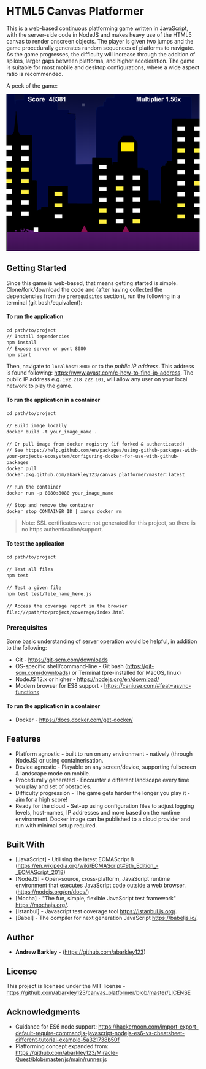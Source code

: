 # HTML5 Canvas Platformer

This is a web-based continuous platforming game written in JavaScript, with the server-side code in NodeJS and makes heavy use of the HTML5 canvas to render onscreen objects. The player is given two jumps and the game procedurally generates random sequences of platforms to navigate. As the game progresses, the difficulty will increase through the addition of spikes, larger gaps between platforms, and higher acceleration. The game is suitable for most mobile and desktop configurations, where a wide aspect ratio is recommended.

A peek of the game: 

![Game screenshot](public/images/canvas_platformer_fullsize.png?raw=true "Game screenshot")

## Getting Started

Since this game is web-based, that means getting started is simple. Clone/fork/download the code and (after having collected the dependencies from the `prerequisites` section), run the following in a terminal (git bash/equivalent):

#### To run the application 
```
cd path/to/project
// Install dependencies
npm install
// Expose server on port 8080
npm start
```
Then, navigate to `localhost:8080` or to the *public IP address*. This address is found following: https://www.avast.com/c-how-to-find-ip-address. The public IP address e.g. `192.218.222.101`, will allow any user on your local network to play the game.

#### To run the application in a container

```
cd path/to/project

// Build image locally
docker build -t your_image_name .

// Or pull image from docker registry (if forked & authenticated)
// See https://help.github.com/en/packages/using-github-packages-with-your-projects-ecosystem/configuring-docker-for-use-with-github-packages
docker pull docker.pkg.github.com/abarkley123/canvas_platformer/master:latest

// Run the container
docker run -p 8080:8080 your_image_name 

// Stop and remove the container
docker stop CONTAINER_ID | xargs docker rm
```

> Note: SSL certificates were not generated for this project, so there is no https authentication/support.

#### To test the application
```
cd path/to/project

// Test all files
npm test

// Test a given file
npm test test/file_name_here.js

// Access the coverage report in the browser
file:///path/to/project/coverage/index.html
```

### Prerequisites

Some basic understanding of server operation would be helpful, in addition to the following:

* Git - https://git-scm.com/downloads
* OS-specific shell/command-line - Git bash (https://git-scm.com/downloads) or Terminal (pre-installed for MacOS, linux)
* NodeJS 12.x or higher - https://nodejs.org/en/download/
* Modern browser for ES8 support - https://caniuse.com/#feat=async-functions
#### To run the application in a container
* Docker - https://docs.docker.com/get-docker/

## Features

* Platform agnostic - built to run on any environment - natively (through NodeJS) or using containerisation.
* Device agnostic - Playable on any screen/device, supporting fullscreen & landscape mode on mobile.
* Procedurally generated - Encounter a different landscape every time you play and set of obstacles.
* Difficulty progression - The game gets harder the longer you play it - aim for a high score!
* Ready for the cloud - Set-up using configuration files to adjust logging levels, host-names, IP addresses and more based on the runtime environment. Docker image can be published to a cloud provider and run with minimal setup required. 

## Built With

* [JavaScript] - Utilising the latest ECMAScript 8 (https://en.wikipedia.org/wiki/ECMAScript#9th_Edition_-_ECMAScript_2018)
* [NodeJS] - Open-source, cross-platform, JavaScript runtime environment that executes JavaScript code outside a web browser. (https://nodejs.org/en/docs/)
* [Mocha] - "The fun, simple, flexible JavaScript test framework" https://mochajs.org/.
* [Istanbul] - Javascript test coverage tool https://istanbul.js.org/.
* [Babel] - The compiler for next generation JavaScript https://babeljs.io/.

## Author

*  **Andrew Barkley** - (https://github.com/abarkley123)

## License

This project is licensed under the MIT license - https://github.com/abarkley123/canvas_platformer/blob/master/LICENSE

## Acknowledgments

* Guidance for ES6 node support: https://hackernoon.com/import-export-default-require-commandjs-javascript-nodejs-es6-vs-cheatsheet-different-tutorial-example-5a321738b50f
* Platforming concept expanded from: https://github.com/abarkley123/Miracle-Quest/blob/master/js/main/runner.js
